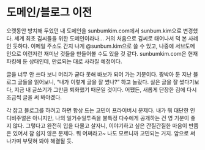 # 도메인/블로그 이전
오랫동안 방치해 두었던 내 도메인을 sunbumkim.com에서 sunbum.kim으로 변경했다. 세계 최초 김씨들을 위한 도메인이라나… 거의 처음으로 김씨로 태어나서 덕 본 사례인 듯하다. 이메일 주소도 간지 나게 @sunbum.kim으로 쓸 수 있고, 나중에 서브도메인으로 이런저런 재미난 것들을 만들어볼 수도 있을 것 같다. sunbumkim.com은 현재 파킹해 둔 상태인데, 만료되는 대로 사라질 예정이다.

글을 너무 안 쓰다 보니 머리가 굳다 못해 바보가 되어 가는 기분이다. 짱박아 둔 지난 블로그 글들을 읽어보니, “내가 이렇게 글을 잘 썼나?” 하고 놀랐다. 실은 글을 잘 썼다기보다, 지금 내 글쓰기가 그만큼 퇴화했기 때문일 것이다. 어쨌든, 새롭게 단장한 김에 다시 조금씩 글을 써 봐야겠다.

각 잡고 블로그를 하려고 하면 항상 드는 고민이 프라이버시 문제다. 내가 뭐 대단한 인디비주얼은 아니지만, 나의 일거수일투족을 불특정 다수에게 공개하는 건 영 기분이 좋지 않다. 그렇다고 완전히 입을 다물고 살자니, 이야기하고 싶은 간질간질한 마음이 반쯤은 있어서 참 쉽지 않은 문제다. 뭐 어쩌라고~ 나도 모르니까 고민되는 거지. 앞으로 써 나가며 부딪혀 봐야 해결될 듯.